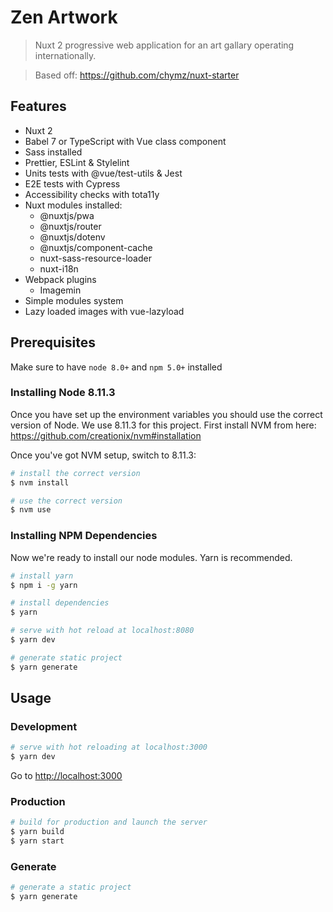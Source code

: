 # Zen Artwork

> Nuxt 2 progressive web application for an art gallary operating internationally.

> Based off: https://github.com/chymz/nuxt-starter

## Features

- Nuxt 2
- Babel 7 or TypeScript with Vue class component
- Sass installed
- Prettier, ESLint & Stylelint
- Units tests with @vue/test-utils & Jest
- E2E tests with Cypress
- Accessibility checks with tota11y
- Nuxt modules installed:
  - @nuxtjs/pwa
  - @nuxtjs/router
  - @nuxtjs/dotenv
  - @nuxtjs/component-cache
  - nuxt-sass-resource-loader
  - nuxt-i18n
- Webpack plugins
  - Imagemin
- Simple modules system
- Lazy loaded images with vue-lazyload

## Prerequisites

Make sure to have `node 8.0+` and `npm 5.0+` installed

### Installing Node 8.11.3

Once you have set up the environment variables you should use the correct version of Node. We use 8.11.3 for this project. First install NVM from here: https://github.com/creationix/nvm#installation

Once you've got NVM setup, switch to 8.11.3:

```bash
# install the correct version
$ nvm install

# use the correct version
$ nvm use
```

### Installing NPM Dependencies

Now we're ready to install our node modules. Yarn is recommended.

```bash
# install yarn
$ npm i -g yarn

# install dependencies
$ yarn

# serve with hot reload at localhost:8080
$ yarn dev

# generate static project
$ yarn generate
```

## Usage

### Development

```bash
# serve with hot reloading at localhost:3000
$ yarn dev
```

Go to [http://localhost:3000](http://localhost:3000)

### Production

```bash
# build for production and launch the server
$ yarn build
$ yarn start
```

### Generate

```bash
# generate a static project
$ yarn generate
```
